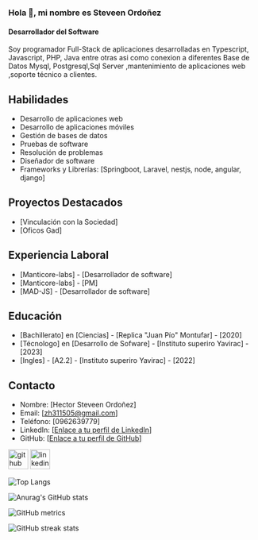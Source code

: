 ### Hola 👋, mi nombre  es Steveen Ordoñez
#### Desarrollador del Software

Soy programador Full-Stack de aplicaciones  desarrolladas  en Typescript, Javascript, PHP, Java entre otras asi como
conexion a  diferentes Base de Datos  Mysql, Postgresql,Sql Server ,mantenimiento de aplicaciones web  ,soporte técnico a clientes.

## Habilidades

- Desarrollo de aplicaciones web
- Desarrollo de aplicaciones móviles
- Gestión de bases de datos
- Pruebas de software
- Resolución de problemas
- Diseñador de software
- Frameworks y Librerías: [Springboot, Laravel, nestjs, node, angular, django]

## Proyectos Destacados

- [Vinculación con la Sociedad]
- [Oficos Gad]
   
## Experiencia Laboral

- [Manticore-labs] - [Desarrollador de software] 
- [Manticore-labs] - [PM]
- [MAD-JS] - [Desarrollador de software]

## Educación

- [Bachillerato] en [Ciencias] - [Replica "Juan Pío" Montufar] - [2020]
- [Técnologo] en [Desarrollo de Sofware] - [Instituto superiro Yavirac] - [2023]
- [Ingles] - [A2.2] - [Instituto superiro Yavirac] - [2022]


## Contacto

- Nombre: [Hector Steveen Ordoñez]
- Email: [zh311505@gmail.com]
- Teléfono: [0962639779]
- LinkedIn: [[Enlace a tu perfil de LinkedIn](https://www.linkedin.com/in/hector-ordo%C3%B1ez-244b0a227/)]
- GitHub: [[Enlace a tu perfil de GitHub]([https://github.com/hscordonez](https://github.com/hscordonez))]

[<img src='https://cdn.jsdelivr.net/npm/simple-icons@3.0.1/icons/github.svg' alt='github' height='40'>](https://github.com/hscordonez)  [<img src='https://cdn.jsdelivr.net/npm/simple-icons@3.0.1/icons/linkedin.svg' alt='linkedin' height='40'>](https://www.linkedin.com/in/hector-ordo%C3%B1ez-244b0a227/)  

![Top Langs](https://github-readme-stats.vercel.app/api/top-langs/?username=hscordonez&hide_progress=true)

![Anurag's GitHub stats](https://github-readme-stats.vercel.app/api?username=hscordonez&show_icons=true&theme=radical)

![GitHub metrics](https://metrics.lecoq.io/hscordonez)  

![GitHub streak stats](https://github-readme-streak-stats.herokuapp.com/?user=hscordonez)  




